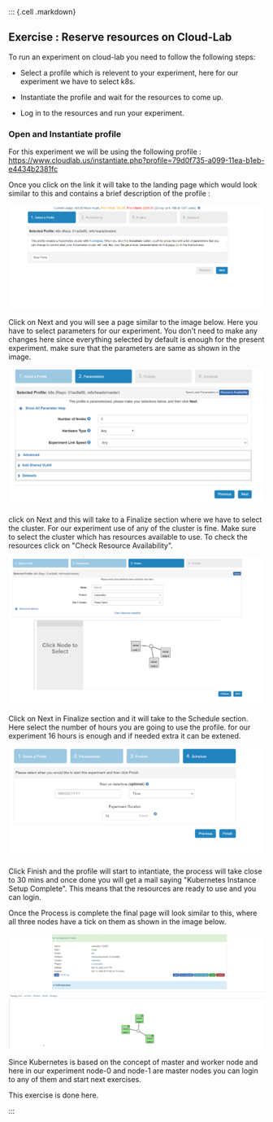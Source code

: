 ::: {.cell .markdown}

## Exercise : Reserve resources on Cloud-Lab

To run an experiment on cloud-lab you need to follow the following steps: 

- Select a profile which is relevent to your experiment, here for our experiment we have to select k8s.

- Instantiate the profile and wait for the resources to come up.

- Log in to the resources and run your experiment.

### Open and Instantiate profile

For this experiment we will be using the following profile : https://www.cloudlab.us/instantiate.php?profile=79d0f735-a099-11ea-b1eb-e4434b2381fc 

Once you click on the link it will take to the landing page which would look similar to this and contains a brief description of the profile :

![K8s Profile](images/profile.png)

Click on Next and you will see a page similar to the image below. Here you have to select parameters for our experiment. You don't need to make any changes here since everything selected by default is enough for the present experiment. make sure that the parameters are same as shown in the image.

![Parameterize](images/parameters.png)

 click on Next and this will take to a Finalize section where we have to select the cluster. For our experiment use of any of the cluster is fine. Make sure to select the cluster which has resources available to use. To check the resources click on "Check Resource Availability".


![Finalize](images/finalize.png)

Click on Next in Finalize section and it will take to the Schedule section. Here select the number of hours you are going to use the profile. for our experiment 16 hours is enough and if needed extra it can be extened.

![Schedule](images/schedule.png)

Click Finish and the profile will start to intantiate, the process will take close to 30 mins and once done you will get a mail saying "Kubernetes Instance Setup Complete". This means that the resources are ready to use and you can login.  

Once the Process is complete the final page will look similar to this, where all three nodes have a tick on them as shown in the image below.

![Profile ready](images/profile_ready.png)


Since Kubernetes is based on the concept of master and worker node and here in our experiment node-0 and node-1 are master nodes you can login to any of them and start next exercises.

This exercise is done here.


:::